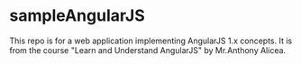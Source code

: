 # sampleAngularJS
This repo is for a web application implementing AngularJS 1.x concepts. It is from the course "Learn and Understand AngularJS" by Mr.Anthony Alicea.
